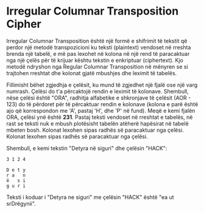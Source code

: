 # Irregular Columnar Transposition Cipher

Irregular Columnar Transposition është një formë e shifrimit të tekstit që perdor një metodë transpozicioni ku teksti (plaintext) vendoset në rreshta brenda një tabelë, e më pas lexohet në kolona në një rend të paracaktuar nga një çelës për të krijuar kështu tekstin e enkriptuar (ciphertext). Kjo metodë ndryshon nga Regular Columnar Transposition në mënyren se si trajtohen rreshtat dhe kolonat gjatë mbushjes dhe leximit të tabelës.

Fillimisht bëhet zgjedhja e çelësit, ku mund të zgjedhet një fjalë ose një varg numrash. Çelësi do t'a përcaktojë rendin e leximit të kolonave. Shembull, nëse çelësi është "ORA", radhitja alfabetike e shkronjave të çelësit (AOR - 123) do të përdoret për të përcaktuar rendin e kolonave (kolona e parë është ajo që korrespondon me 'A', pastaj 'H', dhe 'P' në fund). Meqë e kemi fjalën ORA, çelësi ynë është **231**.
Pastaj teksti vendoset në rreshtat e tabelës, në rast se teksti nuk e mbush plotësisht tabelën atëherë hapësirat në tabelë mbeten bosh. Kolonat lexohen sipas radhës së paracaktuar nga çelësi.
Kolonat lexohen sipas radhës së paracaktuar nga çelësi. 

Shembull, e kemi tekstin "Detyra në siguri" dhe çelësin "HACK":

```
3 1 2 4

D e t y
r a   n
ë   s i
g u r i

```
Teksti i koduar i "Detyra ne siguri" me çelësin "HACK" është "ea ut srDrëgynii". 

